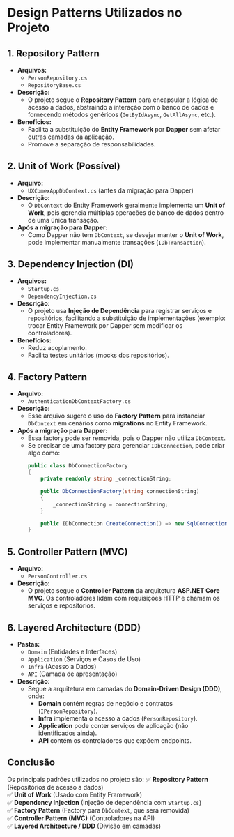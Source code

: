 ﻿# Design Patterns Utilizados no Projeto

## 1. Repository Pattern
- **Arquivos:**
  - `PersonRepository.cs`
  - `RepositoryBase.cs`
- **Descrição:**
  - O projeto segue o **Repository Pattern** para encapsular a lógica de acesso a dados, abstraindo a interação com o banco de dados e fornecendo métodos genéricos (`GetByIdAsync`, `GetAllAsync`, etc.).
- **Benefícios:**
  - Facilita a substituição do **Entity Framework** por **Dapper** sem afetar outras camadas da aplicação.
  - Promove a separação de responsabilidades.

## 2. Unit of Work (Possível)
- **Arquivo:**
  - `UXComexAppDbContext.cs` (antes da migração para Dapper)
- **Descrição:**
  - O `DbContext` do Entity Framework geralmente implementa um **Unit of Work**, pois gerencia múltiplas operações de banco de dados dentro de uma única transação.
- **Após a migração para Dapper:**
  - Como Dapper não tem `DbContext`, se desejar manter o **Unit of Work**, pode implementar manualmente transações (`IDbTransaction`).

## 3. Dependency Injection (DI)
- **Arquivos:**
  - `Startup.cs`
  - `DependencyInjection.cs`
- **Descrição:**
  - O projeto usa **Injeção de Dependência** para registrar serviços e repositórios, facilitando a substituição de implementações (exemplo: trocar Entity Framework por Dapper sem modificar os controladores).
- **Benefícios:**
  - Reduz acoplamento.
  - Facilita testes unitários (mocks dos repositórios).

## 4. Factory Pattern
- **Arquivo:**
  - `AuthenticationDbContextFactory.cs`
- **Descrição:**
  - Esse arquivo sugere o uso do **Factory Pattern** para instanciar `DbContext` em cenários como **migrations** no Entity Framework.
- **Após a migração para Dapper:**
  - Essa factory pode ser removida, pois o Dapper não utiliza `DbContext`.
  - Se precisar de uma factory para gerenciar `IDbConnection`, pode criar algo como:
    ```csharp
    public class DbConnectionFactory
    {
        private readonly string _connectionString;

        public DbConnectionFactory(string connectionString)
        {
            _connectionString = connectionString;
        }

        public IDbConnection CreateConnection() => new SqlConnection(_connectionString);
    }
    ```

## 5. Controller Pattern (MVC)
- **Arquivo:**
  - `PersonController.cs`
- **Descrição:**
  - O projeto segue o **Controller Pattern** da arquitetura **ASP.NET Core MVC**. Os controladores lidam com requisições HTTP e chamam os serviços e repositórios.

## 6. Layered Architecture (DDD)
- **Pastas:**
  - `Domain` (Entidades e Interfaces)
  - `Application` (Serviços e Casos de Uso)
  - `Infra` (Acesso a Dados)
  - `API` (Camada de apresentação)
- **Descrição:**
  - Segue a arquitetura em camadas do **Domain-Driven Design (DDD)**, onde:
    - **Domain** contém regras de negócio e contratos (`IPersonRepository`).
    - **Infra** implementa o acesso a dados (`PersonRepository`).
    - **Application** pode conter serviços de aplicação (não identificados ainda).
    - **API** contém os controladores que expõem endpoints.

## Conclusão
Os principais padrões utilizados no projeto são:
✅ **Repository Pattern** (Repositórios de acesso a dados)  
✅ **Unit of Work** (Usado com Entity Framework)  
✅ **Dependency Injection** (Injeção de dependência com `Startup.cs`)  
✅ **Factory Pattern** (Factory para `DbContext`, que será removida)  
✅ **Controller Pattern (MVC)** (Controladores na API)  
✅ **Layered Architecture / DDD** (Divisão em camadas)
